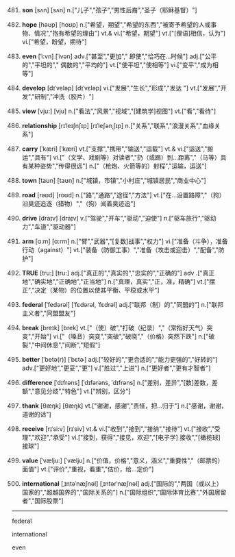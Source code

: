 481. **son**
[sʌn]  [sʌn]
n.["儿子","孩子","男性后裔","圣子（耶稣基督）"]  

482. **hope**
[həʊp]  [hoʊp]
n.["希望，期望","希望的东西","被寄予希望的人或事物、情况","抱有希望的理由"]  vt.& vi.["希望，期望"]  vt.["[俚语]相信，认为"]  vi.["希望，盼望，期待"]  

483. **even**
[ˈi:vn]  [ˈivən]
adv.["甚至","更加"," 即使","恰巧在…时候"]  adj.["公平的","平坦的"," 偶数的","平均的"]  vt.["使平坦","使相等"]  vi.["变平","成为相等"]  

484. **develop**
[dɪˈveləp]  [dɪˈvɛləp]
vi.["发展","生长","形成","发达 "]  vt.["发展","开发","研制","冲洗（胶片）"]  

485. **view**
[vju:]  [vju]
n.["看法","风景","视域","[建筑学]视图"]  vt.["看","看待"]  

486. **relationship**
[rɪˈleɪʃnʃɪp]  [rɪˈleʃənˌʃɪp]
n.["关系","联系","浪漫关系","血缘关系"]  

487. **carry**
[ˈkæri]  [ˈkæri]
vt.["支撑","携带","输送","运载"]  vt.& vi.["运送","搬运","具有"]  vi.["（文学、戏剧等）对读者","扔（或踢）到…距离","（马等）具有某种姿势","传得很远"]  n.["（枪炮、火箭等的）射程","运输，运送"]  

488. **town**
[taʊn]  [taʊn]
n.["城镇，市镇","小村庄","城镇居民","商业中心"]  

489. **road**
[rəʊd]  [roʊd]
n.["路","通路","途径","方法"]  vt.["在…设置路障","（狗）沿臭迹追逐（猎物）","（狗）闻着臭迹追"]  

490. **drive**
[draɪv]  [draɪv]
v.["驾驶","开车","驱动","迫使"]  n.["驱车旅行","驱动力","车道","驱动器"]  

491. **arm**
[ɑ:m]  [ɑ:rm]
n.["臂","武器","[复数]战事","权力"]  vi.["准备（斗争），准备行动（against）"]  vt.["装备（防御工事）","准备（攻击或迎击）","配备","防护"]  

492. **TRUE**
[tru:]  [tru:]
adj.["真正的","真实的","忠实的","正确的"]  adv .["真正地","确实地","正确地","正当地"]  n.["真理，真实","正，准，精确"]  vt.["摆正","决定（某物）的位置以使其平衡、平稳或水平"]  

493. **federal**
[ˈfedərəl]  [ˈfɛdərəl, ˈfɛdrəl]
adj.["联邦（制）的","同盟的"]  n.["联邦主义者","同盟盟友"]  

494. **break**
[breɪk]  [brek]
vt.["（使）破","打破（纪录）","（常指好天气）突变","开始"]  vi.["（嗓音）突变","突破","破晓","（价格）突然下跌"]  n.["破裂","中间休息","间断","短假"]  

495. **better**
[ˈbetə(r)]  [ˈbɛtɚ]
adj.["较好的","更合适的","能力更强的","好转的"]  adv.["更好地","更妥","更"]  v.["胜过","上进"]  n.["更好者","更有才智者"]  

496. **difference**
[ˈdɪfrəns]  [ˈdɪfərəns, ˈdɪfrəns]
n.["差别，差异","[数]差数，差额","意见分歧","特色"]  vt.["辨别，区分"]  

497. **thank**
[θæŋk]  [θæŋk]
vt.["谢谢，感谢","责怪，把…归于"]  n.["感谢，谢谢，道谢的话"]  

498. **receive**
[rɪˈsi:v]  [rɪˈsiv]
vt.& vi.["收到","接到","接纳","接待"]  vt.["接收","受理","欢迎","承受"]  vi.["接到，获得","接见，欢迎","[电子学] 接收","[橄榄球] 接球"]  

499. **value**
[ˈvælju:]  [ˈvælju]
n.["价值，价格","意义，涵义","重要性","（邮票的）面值"]  vt.["评价","重视，看重","估价，给…定价"]  

500. **international**
[ˌɪntəˈnæʃnəl]  [ˌɪntərˈnæʃnəl]
adj.["国际的","两国（或以上）国家的","超越国界的","国际关系的"]  n.["国际组织","国际体育比赛","外国居留者","国际股票"]  



---

federal

international

even

